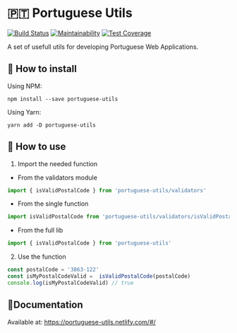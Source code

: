 # 🇵🇹 Portuguese Utils 
[![Build Status](https://travis-ci.org/hugo-fonseca/portuguese-utils.svg?branch=master)](https://travis-ci.org/hugo-fonseca/portuguese-utils)
[![Maintainability](https://api.codeclimate.com/v1/badges/a1670c105d39da659957/maintainability)](https://codeclimate.com/github/hugo-fonseca/portuguese-utils/maintainability)
[![Test Coverage](https://api.codeclimate.com/v1/badges/a1670c105d39da659957/test_coverage)](https://codeclimate.com/github/hugo-fonseca/portuguese-utils/test_coverage)

A set of usefull utils for developing Portuguese Web Applications.


## 🔰 How to install

Using NPM:

`npm install --save portuguese-utils` 

Using Yarn:

`yarn add -D portuguese-utils`


## 🚀 How to use

1. Import the needed function

- From the validators module
```js
import { isValidPostalCode } from 'portuguese-utils/validators'
```

- From the single function
```js
import isValidPostalCode from 'portuguese-utils/validators/isValidPostalCode'
```

- From the full lib
```js
import { isValidPostalCode } from 'portuguese-utils'
```


2. Use the function
```js
const postalCode = '3863-122'
const isMyPostalCodeValid =  isValidPostalCode(postalCode)
console.log(isMyPostalCodeValid) // true
```

## 📎Documentation
Available at:
https://portuguese-utils.netlify.com/#/
